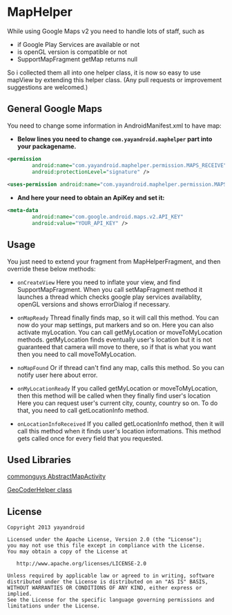 MapHelper
=========

While using Google Maps v2 you need to handle lots of staff, such as 
  * if Google Play Services are available or not
  * is openGL version is compatible or not
  * SupportMapFragment getMap returns null
  
So i collected them all into one helper class, it is now so easy to use mapView by extending this helper class.
(Any pull requests or improvement suggestions are welcomed.)

General Google Maps
-------------------

You need to change some information in AndroidManifest.xml to have map:

* **Below lines you need to change `com.yayandroid.maphelper` part into your packagename.**

```xml
<permission
        android:name="com.yayandroid.maphelper.permission.MAPS_RECEIVE"
        android:protectionLevel="signature" />
        
<uses-permission android:name="com.yayandroid.maphelper.permission.MAPS_RECEIVE" />
```

* **And here your need to obtain an ApiKey and set it:**

```xml
<meta-data
        android:name="com.google.android.maps.v2.API_KEY"
        android:value="YOUR_API_KEY" />
```

Usage
-----

You just need to extend your fragment from MapHelperFragment, and then override these below methods:

* `onCreateView`
Here you need to inflate your view, and find SupportMapFragment. When you call setMapFragment method it launches a thread which checks google play services availablity, openGL versions and shows errorDialog if necessary. 

* `onMapReady`
Thread finally finds map, so it will call this method. You can now do your map settings, put markers and so on.
Here you can also activate myLocation. You can call getMyLocation or moveToMyLocation methods. getMyLocation finds eventually user's location but it is not guaranteed that camera will move to there, so if that is what you want then you need to call moveToMyLocation.

* `noMapFound`
Or if thread can't find any map, calls this method. So you can notify user here about error.

* `onMyLocationReady`
If you called getMyLocation or moveToMyLocation, then this method will be called when they finally find user's location
Here you can request user's current city, county, country so on. To do that, you need to call getLocationInfo method.

* `onLocationInfoReceived`
If you called getLocationInfo method, then it will call this method when it finds user's location informations. This method gets called once for every field that you requested.


Used Libraries
--------------

[commonguys AbstractMapActivity][1]

[GeoCoderHelper class][2]


License
-----------

    Copyright 2013 yayandroid

    Licensed under the Apache License, Version 2.0 (the "License");
    you may not use this file except in compliance with the License.
    You may obtain a copy of the License at

       http://www.apache.org/licenses/LICENSE-2.0

    Unless required by applicable law or agreed to in writing, software
    distributed under the License is distributed on an "AS IS" BASIS,
    WITHOUT WARRANTIES OR CONDITIONS OF ANY KIND, either express or implied.
    See the License for the specific language governing permissions and
    limitations under the License.

[1]: https://github.com/commonsguy/cw-omnibus/blob/master/MapsV2/Popups/src/com/commonsware/android/mapsv2/popups/AbstractMapActivity.java
[2]: http://stackoverflow.com/a/15853124/1171484
